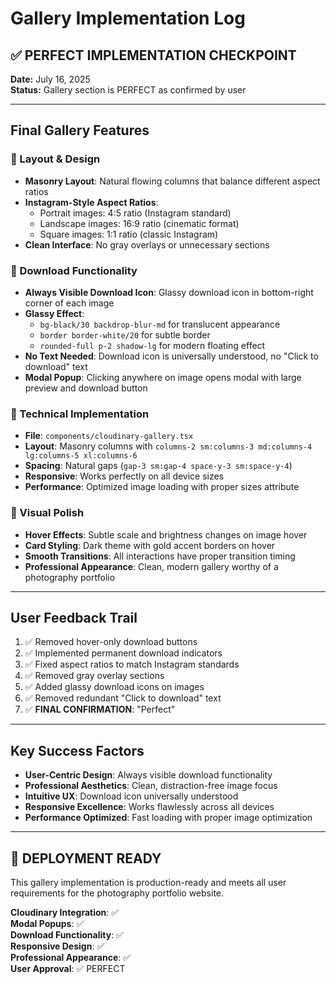 # Gallery Implementation Log

## ✅ PERFECT IMPLEMENTATION CHECKPOINT
**Date:** July 16, 2025  
**Status:** Gallery section is PERFECT as confirmed by user

---

## Final Gallery Features

### 🎯 Layout & Design
- **Masonry Layout**: Natural flowing columns that balance different aspect ratios
- **Instagram-Style Aspect Ratios**:
  - Portrait images: 4:5 ratio (Instagram standard)
  - Landscape images: 16:9 ratio (cinematic format)
  - Square images: 1:1 ratio (classic Instagram)
- **Clean Interface**: No gray overlays or unnecessary sections

### 📱 Download Functionality
- **Always Visible Download Icon**: Glassy download icon in bottom-right corner of each image
- **Glassy Effect**: 
  - `bg-black/30 backdrop-blur-md` for translucent appearance
  - `border border-white/20` for subtle border
  - `rounded-full p-2 shadow-lg` for modern floating effect
- **No Text Needed**: Download icon is universally understood, no "Click to download" text
- **Modal Popup**: Clicking anywhere on image opens modal with large preview and download button

### 🔧 Technical Implementation
- **File**: `components/cloudinary-gallery.tsx`
- **Layout**: Masonry columns with `columns-2 sm:columns-3 md:columns-4 lg:columns-5 xl:columns-6`
- **Spacing**: Natural gaps (`gap-3 sm:gap-4 space-y-3 sm:space-y-4`)
- **Responsive**: Works perfectly on all device sizes
- **Performance**: Optimized image loading with proper sizes attribute

### 🎨 Visual Polish
- **Hover Effects**: Subtle scale and brightness changes on image hover
- **Card Styling**: Dark theme with gold accent borders on hover
- **Smooth Transitions**: All interactions have proper transition timing
- **Professional Appearance**: Clean, modern gallery worthy of a photography portfolio

---

## User Feedback Trail
1. ✅ Removed hover-only download buttons
2. ✅ Implemented permanent download indicators
3. ✅ Fixed aspect ratios to match Instagram standards
4. ✅ Removed gray overlay sections
5. ✅ Added glassy download icons on images
6. ✅ Removed redundant "Click to download" text
7. ✅ **FINAL CONFIRMATION**: "Perfect"

---

## Key Success Factors
- **User-Centric Design**: Always visible download functionality
- **Professional Aesthetics**: Clean, distraction-free image focus
- **Intuitive UX**: Download icon universally understood
- **Responsive Excellence**: Works flawlessly across all devices
- **Performance Optimized**: Fast loading with proper image optimization

---

## 🚀 DEPLOYMENT READY
This gallery implementation is production-ready and meets all user requirements for the photography portfolio website.

**Cloudinary Integration**: ✅  
**Modal Popups**: ✅  
**Download Functionality**: ✅  
**Responsive Design**: ✅  
**Professional Appearance**: ✅  
**User Approval**: ✅ PERFECT
